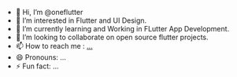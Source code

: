 - 👋 Hi, I’m @oneflutter
- 👀 I’m interested in Flutter and UI Design.
- 🌱 I’m currently learning and Working in FLutter App Development.
- 💞️ I’m looking to collaborate on open source flutter projects.
- 📫 How to reach me : [...](https://github.com/oneflutter)
- 😄 Pronouns: ...
- ⚡ Fun fact: ...

<!---
oneflutter/oneflutter is a ✨ special ✨ repository because its `README.md` (this file) appears on your GitHub profile.
You can click the Preview link to take a look at your changes.
--->
